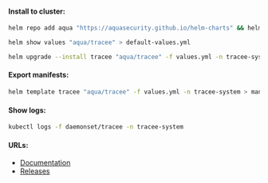 #### Install to cluster:
```bash
helm repo add aqua "https://aquasecurity.github.io/helm-charts" && helm repo update
```
```bash
helm show values "aqua/tracee" > default-values.yml
```
```bash
helm upgrade --install tracee "aqua/tracee" -f values.yml -n tracee-system --create-namespace
```

#### Export manifests:
```bash
helm template tracee "aqua/tracee" -f values.yml -n tracee-system > manifests.yml
```

#### Show logs:
```bash
kubectl logs -f daemonset/tracee -n tracee-system
```

#### URLs:
- [Documentation](https://aquasecurity.github.io/tracee/latest)
- [Releases](https://github.com/aquasecurity/tracee/releases)
